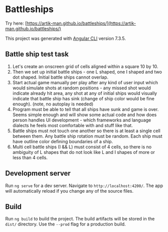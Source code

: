 # Battleships

Try here: [https://artik-man.github.io/battleships/](https://artik-man.github.io/battleships/)

This project was generated with [Angular CLI](https://github.com/angular/angular-cli) version 7.3.5.

## Battle ship test task

1. Let's create an onscreen grid of cells aligned within a square 10 by 10.
2. Then we set up initial battle ships - one L shaped, one I shaped and two dot shaped. Initial battle ships cannot overlap.
3. Start actual game manually per play after any kind of user input which would simulate shots at random positions - any missed shot would indicate already hit area, any shot at any of initial ships would visually indicate that battle ship has sink (change of ship color would be fine enough). (note, no autoplay is needed)
4. Program must be able to tell that all ships have sunk and game is over. Seems simple enough and will show some actual code and how does person handles UI development - which frameworks and language dialects he feels most comfortable with and stuff like that.
5. Battle ships must not touch one another so there is at least a single cell between them. Any battle ship rotation must be random. Each ship must have outline color defining boundaries of a ship.
6. Multi cell battle ships (I && L) must consist of 4 cells, so there is no ambiguity of L shapes that do not look like L and I shapes of more or less than 4 cells.

## Development server

Run `ng serve` for a dev server. Navigate to `http://localhost:4200/`. The app will automatically reload if you change any of the source files.

## Build

Run `ng build` to build the project. The build artifacts will be stored in the `dist/` directory. Use the `--prod` flag for a production build.
